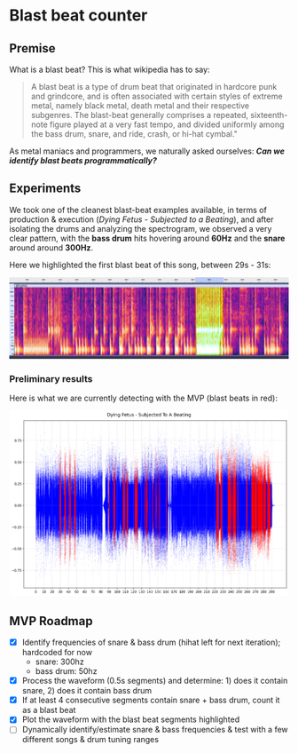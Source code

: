 # Blast beat counter

## Premise
What is a blast beat? This is what wikipedia has to say:
> A blast beat is a type of drum beat that originated in hardcore punk and grindcore, and is often associated with
> certain styles of extreme metal, namely black metal, death metal and their respective subgenres. The blast-beat
> generally comprises a repeated, sixteenth-note figure
> played
> at a very fast tempo, and divided uniformly among the bass drum, snare, and ride, crash, or hi-hat cymbal."

As metal maniacs and programmers, we naturally asked ourselves:
**_Can we identify blast beats programmatically?_**

## Experiments
We took one of the cleanest blast-beat examples available, in terms of production & execution (_Dying Fetus - Subjected to a Beating_), and after isolating the drums and analyzing the spectrogram, we observed a very clear pattern, with the **bass drum** hits hovering around **60Hz** and the **snare** around around **300Hz**. 

Here we highlighted the first blast beat of this song, between 29s - 31s:

![audacity_analysis.png](output/audacity_analysis.png)

### Preliminary results
Here is what we are currently detecting with the MVP (blast beats in red):

![Dying_Fetus___Subjected_To_A_Beating.png](output/Dying_Fetus___Subjected_To_A_Beating.png)

## MVP Roadmap

- [X] Identify frequencies of snare & bass drum (hihat left for next iteration); hardcoded for now
    - snare: 300hz
    - bass drum: 50hz
- [X] Process the waveform (0.5s segments) and determine: 1) does it contain snare, 2) does it contain bass drum
- [X] If at least 4 consecutive segments contain snare + bass drum, count it as a blast beat
- [X] Plot the waveform with the blast beat segments highlighted
- [ ] Dynamically identify/estimate snare & bass frequencies & test with a few different songs & drum tuning ranges
